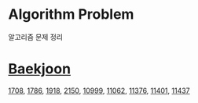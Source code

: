 # Algorithm Problem
알고리즘 문제 정리  

# [Baekjoon](https://acmicpc.net)  
[1708](./Baekjoon/1708/solve.md), [1786](./Baekjoon/1786/solve.md), [1918](./Baekjoon/1918/solve.md), [2150](./Baekjoon/2150/solve.md), [10999](./Baekjoon/10999/solve.md), [11062](./Baekjoon/11062/solve.md), [11376](./Baekjoon/11376/solve.md), [11401](./Baekjoon/11401/solve.md), [11437](./Baekjoon/11437/solve.md)  
